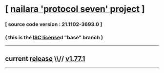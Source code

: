 
# [ [nailara 'protocol seven' project](http://nailara.network/) ]

### [ source code version : 21.1102-3693.0 ]

### ( this is the [ISC license](license)d "base" branch )
---
## current [release](https://github.com/taekiten/nailara/releases) \\\\// [v1.77.1](https://github.com/taekiten/nailara/releases/tag/v1.77.1)
---
